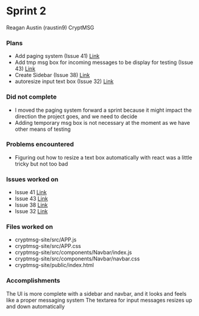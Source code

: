 # Sprint 2

Reagan Austin (raustin9)
CryptMSG

### Plans
- Add paging system (Issue 41) [Link](https://github.com/utk-cs340-fall22/CryptMSG/issues/41)
- Add tmp msg box for incoming messages to be display for testing (Issue 43) [Link](https://github.com/utk-cs340-fall22/CryptMSG/issues/43)
- Create Sidebar (Issue 38) [Link](https://github.com/utk-cs340-fall22/CryptMSG/issues/38)
- autoresize input text box (Issue 32) [Link](https://github.com/utk-cs340-fall22/CryptMSG/issues/32)


### Did not complete
- I moved the paging system forward a sprint because it might impact the direction the project goes, and we need to decide
- Adding temporary msg box is not necessary at the moment as we have other means of testing

### Problems encountered
- Figuring out how to resize a text box automatically with react was a little tricky but not too bad

### Issues worked on
- Issue 41 [Link](https://github.com/utk-cs340-fall22/CryptMSG/issues/41)
- Issue 43 [Link](https://github.com/utk-cs340-fall22/CryptMSG/issues/43)
- Issue 38 [Link](https://github.com/utk-cs340-fall22/CryptMSG/issues/38)
- Issue 32 [Link](https://github.com/utk-cs340-fall22/CryptMSG/issues/32)

### Files worked on
- cryptmsg-site/src/APP.js
- cryptmsg-site/src/APP.css
- cryptmsg-site/src/components/Navbar/index.js
- cryptmsg-site/src/components/Navbar/navbar.css
- cryptmsg-site/public/index.html

### Accomplishments
The UI is more complete with a sidebar and navbar, and it looks and feels like a proper messaging system
The textarea for input messages resizes up and down automatically